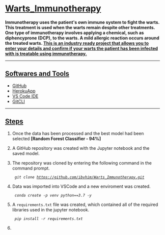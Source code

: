 # <u><b>Warts_Immunotherapy</u></b>
<b> Immunotherapy uses the patient's own immune system to fight the warts. This treatment is used when the warts remain despite other treatments. One type of immunotherapy involves applying a chemical, such as diphencyprone (DCP), to the warts. A mild allergic reaction occurs around the treated warts. <u>This is an industry ready project that allows you to enter your details and confirm if your warts the patient has been infected with is treatable using immunotherapy. </b></u>

***
## <u><b>Softwares and Tools</u></b>

- [GitHub](https://www.github.com/ibvhim)
- [HerokuApp](https://www.heroku.com)
- [VS Code IDE](https://code.visualstudio.com/)
- [GitCLI](https://git-scm.com/docs/gitcli)

***
## <u><b>Steps</u></b>

1. Once the data has been processed and the best model had been selected <b>[Random Forest Classifier - 94%]</b>

2. A GitHub repository was created with the Jupyter notebook and the saved model.

3. The repository was cloned by entering the following command in the command prompt.
    <i><pre><code> git clone https://github.com/ibvhim/Warts_Immunotherapy.git </pre></code></i>

4. Data was imported into VSCode and a new enviroment was created.
    <i><pre><code> conda create -p venv python==3.7 -y </pre></code></i>

5. A `requirements.txt` file was created, which contained all of the required libraries used in the jupyter notebook.
    <i><pre><code> pip install -r requirements.txt </pre></code></i>
    
6. 

